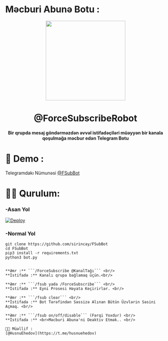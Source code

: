 # Məcburi Abunə Botu :
<p align="center"><a href="#"><img src="https://telegra.ph/file/726e9af91d30fc6ef5d52.jpg" width="250"></a></p> 
<h1 align="center"><b>@ForceSubscribeRobot</b></h1>
<h4 align="center">Bir qrupda mesaj göndərməzdən əvvəl istifadəçiləri müəyyən bir kanala qoşulmağa məcbur edən Telegram Botu</h4>

# 🤖 Demo :
Telegramdakı Nümunəsi [@FSubBot](https://t.me/FsubBot)

# 👨‍💻 Qurulum:
### -Asan Yol
[![Deploy](https://www.herokucdn.com/deploy/button.svg)](https://heroku.com/deploy?template=https://github.com/sirincay2/ForceSubBot/tree/main)

### -Normal Yol
~~~
git clone https://github.com/sirincay/FSubBot
cd FSubBot
pip3 install -r requirements.txt
python3 bot.py
~~~

```Bir qrupda mesaj göndərməzdən əvvəl istifadəçiləri müəyyən bir kanala qoşulmağa məcbur edən bir Telegram Botu# ⚙ Əmrlər :

**Əmr :** ```/ForceSubscribe @KanalTağı``` <br/>
**İstifadə :** Kanalı qrupa bağlamaq üçün.<br/>

**Əmr :** ```/fsub yada /ForceSubscribe``` <br/>
**İstifadə :** Eyni Prosesi Həyata Keçirirlər. <br/>

**Əmr :** ```/fsub clear``` <br/>
**İstifadə :** Bot Tərəfindən Səssizə Alınan Bütün Üzvlərin Səsini Açmaq. <br/>

**Əmr :** ```/fsub on/off/disable``` (Fərqi Yoxdur) <br/>
**İstifadə :** <br>Məcburi Abunə'ni Deaktiv Etmək.. <br/>

👨‍💻 Müəllif :
[@HusnuEhedov](https://t.me/husnuehedov)
